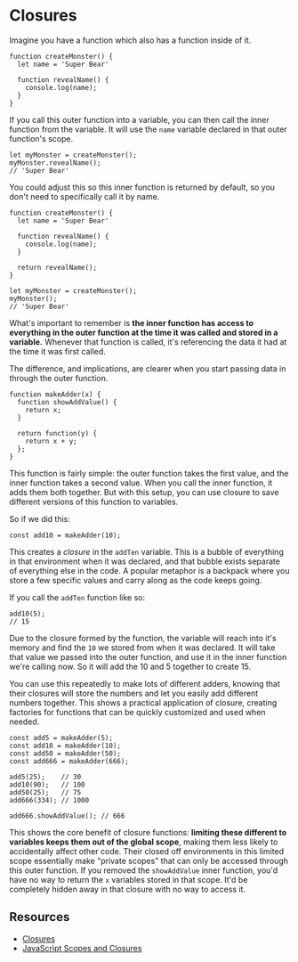 # Closures

Imagine you have a function which also has a function inside of it.

```
function createMonster() {
  let name = 'Super Bear'

  function revealName() {
    console.log(name);
  }
}
```

If you call this outer function into a variable, you can then call the inner function from the variable. It will use the `name` variable declared in that outer function's scope.

```
let myMonster = createMonster();
myMonster.revealName();
// 'Super Bear'
```

You could adjust this so this inner function is returned by default, so you don't need to specifically call it by name.

```
function createMonster() {
  let name = 'Super Bear'

  function revealName() {
    console.log(name);
  }

  return revealName();
}

let myMonster = createMonster();
myMonster();
// 'Super Bear'
```

What's important to remember is **the inner function has access to everything in the outer function at the time it was called and stored in a variable.** Whenever that function is called, it's referencing the data it had at the time it was first called.

The difference, and implications, are clearer when you start passing data in through the outer function.

```
function makeAdder(x) {
  function showAddValue() {
    return x;
  }

  return function(y) {
    return x + y;
  };
}
```

This function is fairly simple: the outer function takes the first value, and the inner function takes a second value. When you call the inner function, it adds them both together. But with this setup, you can use closure to save different versions of this function to variables.

So if we did this:

```
const add10 = makeAdder(10);
```

This creates a _closure_ in the `addTen` variable. This is a bubble of everything in that environment when it was declared, and that bubble exists separate of everything else in the code. A popular metaphor is a backpack where you store a few specific values and carry along as the code keeps going.

If you call the `addTen` function like so:

```
add10(5);
// 15
```

Due to the closure formed by the function, the variable will reach into it's memory and find the `10` we stored from when it was declared. It will take that value we passed into the outer function, and use it in the inner function we're calling now. So it will add the 10 and 5 together to create 15.

You can use this repeatedly to make lots of different adders, knowing that their closures will store the numbers and let you easily add different numbers together. This shows a practical application of closure, creating factories for functions that can be quickly customized and used when needed.

```
const add5 = makeAdder(5);
const add10 = makeAdder(10);
const add50 = makeAdder(50);
const add666 = makeAdder(666);

add5(25);    // 30
add10(90);   // 100
add50(25);   // 75
add666(334); // 1000

add666.showAddValue(); // 666
```

This shows the core benefit of closure functions: **limiting these different to variables keeps them out of the global scope**, making them less likely to accidentally affect other code. Their closed off environments in this limited scope essentially make "private scopes" that can only be accessed through this outer function. If you removed the `showAddValue` inner function, you'd have no way to return the `x` variables stored in that scope. It'd be completely hidden away in that closure with no way to access it.

## Resources

* [Closures](https://developer.mozilla.org/en-US/docs/Web/JavaScript/Closures)
* [JavaScript Scopes and Closures](https://css-tricks.com/javascript-scope-closures/)
